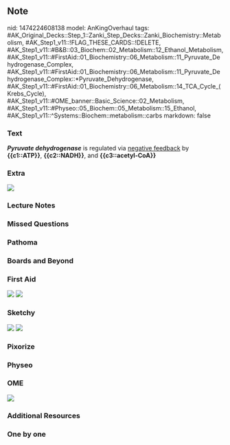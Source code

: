 ## Note
nid: 1474224608138
model: AnKingOverhaul
tags: #AK_Original_Decks::Step_1::Zanki_Step_Decks::Zanki_Biochemistry::Metabolism, #AK_Step1_v11::!FLAG_THESE_CARDS::!DELETE, #AK_Step1_v11::#B&B::03_Biochem::02_Metabolism::12_Ethanol_Metabolism, #AK_Step1_v11::#FirstAid::01_Biochemistry::06_Metabolism::11_Pyruvate_Dehydrogenase_Complex, #AK_Step1_v11::#FirstAid::01_Biochemistry::06_Metabolism::11_Pyruvate_Dehydrogenase_Complex::*Pyruvate_Dehydrogenase, #AK_Step1_v11::#FirstAid::01_Biochemistry::06_Metabolism::14_TCA_Cycle_(Krebs_Cycle), #AK_Step1_v11::#OME_banner::Basic_Science::02_Metabolism, #AK_Step1_v11::#Physeo::05_Biochem::05_Metabolism::15_Ethanol, #AK_Step1_v11::^Systems::Biochem::metabolism::carbs
markdown: false

### Text
<div>
  <b><i>Pyruvate dehydrogenase</i></b> is regulated via <u>negative
  feedback</u> by <b>{{c1::ATP}}</b>, <b>{{c2::NADH}}</b>, and
  <b>{{c3::acetyl-CoA}}</b>
</div>

### Extra
<i><img src="paste-94579474825590.jpg"></i>

### Lecture Notes


### Missed Questions


### Pathoma


### Boards and Beyond


### First Aid
<img src="tmpfrIxyV.png"> <img src="tmpKV6TDy.png">

### Sketchy
<img src="Screen%20Shot%202021-01-07%20at%2014.54.06.jpg">
<img src="Screen%20Shot%202021-01-07%20at%2014.54.55.jpg">

### Pixorize


### Physeo


### OME
<div class="ome-widget">
  <a href=
  "https://onlinemeded.org/spa/metabolism?ref=anki"><img src=
  "_OME_AnkiFlashcards_Topic_6.png"></a>
</div>

### Additional Resources


### One by one

